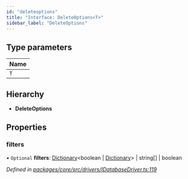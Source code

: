 ```yaml
---
id: "deleteoptions"
title: "Interface: DeleteOptions<T>"
sidebar_label: "DeleteOptions"
---
```


## Type parameters

Name |
------ |
`T` |

## Hierarchy

* **DeleteOptions**

## Properties

### filters

• `Optional` **filters**: [Dictionary](../index.md#dictionary)&#60;boolean \| [Dictionary](../index.md#dictionary)> \| string[] \| boolean

*Defined in [packages/core/src/drivers/IDatabaseDriver.ts:119](https://github.com/mikro-orm/mikro-orm/blob/c7aaca40d/packages/core/src/drivers/IDatabaseDriver.ts#L119)*
